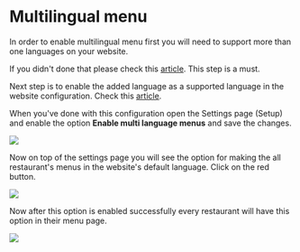 # Multilingual menu

In order to enable multilingual menu first you will need to support more than one languages on your website.

If you didn't done that please check this [article](https://mobidonia.gitbook.io/qr-menu-maker/usage/translations#how-to-add-a-new-language). This step is a must.

Next step is to enable the added language as a supported language in the website configuration. Check this [article](https://mobidonia.gitbook.io/qr-menu-maker/usage/translations#add-language-on-the-front-page).

When you've done with this configuration open the Settings page \(Setup\) and enable the option **Enable multi language menus** and save the changes.

![](https://github.com/dimovdaniel/poscloud/tree/8df92fbd19d751b10539f8e7e63923d91da8c35e/.gitbook/assets/screenshot%20%287%29.png)

Now on top of the settings page you will see the option for making the all restaurant's menus in the website's default language. Click on the red button.

![](https://github.com/dimovdaniel/poscloud/tree/8df92fbd19d751b10539f8e7e63923d91da8c35e/.gitbook/assets/screenshot2%20%281%29.png)

Now after this option is enabled successfully every restaurant will have this option in their menu page.

![](https://github.com/dimovdaniel/poscloud/tree/8df92fbd19d751b10539f8e7e63923d91da8c35e/.gitbook/assets/screenshot3.png)

